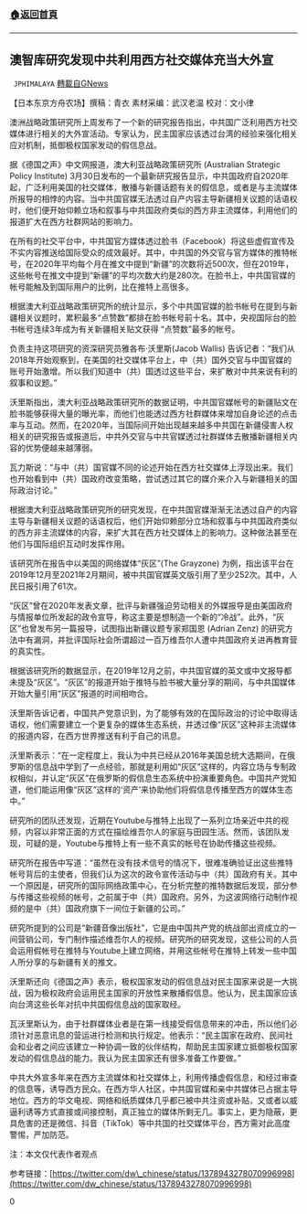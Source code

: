 ###  [:house:返回首頁](https://github.com/ourhimalayas/txt)
---

## 澳智库研究发现中共利用西方社交媒体充当大外宣
` JPHIMALAYA` [轉載自GNews](https://gnews.org/zh-hans/1057896/)

【日本东京方舟农场】撰稿：青衣  素材采编：武汉老温  校对：文小律

澳洲战略政策研究所上周发布了一个新的研究报告指出，中共国广泛利用西方社交媒体进行相关的大外宣活动。专家认为，民主国家应该透过台湾的经验来强化相关应对机制，抵御极权国家发动的假信息战。

据《德国之声》中文网报道，澳大利亚战略政策研究所 (Australian Strategic Policy Institute) 3月30日发布的一个最新研究报告显示，中共国政府自2020年起，广泛利用美国的社交媒体，散播与新疆话题有关的假信息，或者是与主流媒体所报导的相悖的内容。当中共国官媒无法透过自产内容主导新疆相关议题的话语权时，他们便开始仰赖立场和叙事与中共国政府类似的西方非主流媒体，利用他们的报道扩大在西方社群网站的影响力。

在所有的社交平台中，中共国官方媒体透过脸书（Facebook）将这些虚假宣传及不实内容推送给国际受众的成效最好。其中，中共国的外交官与官方媒体的推特帐号，在2020年平均每个月在推文中提到“新疆”的次数将近500次，但在2019年，这些帐号在推文中提到“新疆”的平均次数大约是280次。在脸书上，中共国官媒的帐号能触及到国际用户的比例，比在推特上高很多。

根据澳大利亚战略政策研究所的统计显示，多个中共国官媒的脸书帐号在提到与新疆相关议题时，累积最多“点赞数”都排在脸书帐号前十名。其中，央视国际台的脸书帐号连续3年成为有关新疆相关贴文获得 “点赞数”最多的帐号。

负责主持这项研究的资深研究员雅各布·沃里斯(Jacob Wallis) 告诉记者：“我们从2018年开始观察到，在美国的社交媒体平台上，中（共）国外交官与中国官媒的账号开始激增。所以我们知道中（共）国透过这些平台，来扩散对中共来说有利的叙事和议题。”

沃里斯指出，澳大利亚战略政策研究所的数据证明，中共国官媒帐号的新疆贴文在脸书能够获得大量的曝光率，而他们也能透过西方社群媒体来增加自身论述的点击率与互动。然而，在2020年，当国际间开始出现越来越多中共国在新疆侵害人权相关的研究报告或报道后，中共外交官与中共官媒透过社群媒体去散播新疆相关内容的优势便越来越薄弱。

瓦力斯说：“与中（共）国官媒不同的论述开始在西方社交媒体上浮现出来。我们也开始看到中（共）国政府改变策略，尝试透过其它的媒介来介入与新疆相关的国际政治讨论。”

根据澳大利亚战略政策研究所的研究发现，在中共国官媒渐渐无法透过自产的内容主导与新疆相关议题的话语权后，他们开始仰赖部分立场和叙事与中共国政府类似的西方非主流媒体的内容，来扩大其在西方社交媒体上的影响力。这种做法甚至在他们与国际组织互动时发挥作用。

该研究所在报告中以美国的网络媒体“灰区”(The Grayzone) 为例，指出该平台在2019年12月至2021年2月期间，被中共国官媒英文版引用了至少252次。其中，人民日报引用了61次。

“灰区”曾在2020年发表文章，批评与新疆强迫劳动相关的外媒报导是由美国政府与情报单位所发起的政令宣导，称这主要是想制造一个新的“冷战”。此外，“灰区”也曾发布另一篇报导，试图指出新疆议题专家郑国恩 (Adrian Zenz) 的研究方法中有漏洞，并批评国际社会所谓超过一百万维吾尔人遭中共国政府关进再教育营的真实性。

根据该研究所的数据显示，在2019年12月之前，中共国官媒的英文或中文报导都未提及“灰区”。“灰区”的报道开始于推特与脸书被大量分享的期间，与中共国媒体开始大量引用“灰区”报道的时间相吻合。

沃里斯告诉记者，中国共产党意识到，为了能够有效的在国际政治的讨论中取得话语权，他们需要建立一个更复杂的媒体生态系统，并透过像“灰区”这种非主流媒体的报道内容，在西方世界推送有利于自己的讯息。

沃里斯表示：“在一定程度上，我认为中共已经从2016年美国总统大选期间，在俄罗斯的信息战中学到了一点经验，那就是利用如“灰区”这样的，内容立场与专制政权相似，并认定“灰区”在俄罗斯的假信息生态系统中扮演重要角色。中国共产党知道，他们能运用像“灰区”这样的‘资产’来协助他们将假信息传播至西方的媒体生态中。”

研究所的团队还发现，近期在Youtube与推特上出现了一系列立场亲近中共的视频，内容以非常正面的方式在描绘维吾尔人的家庭与田园生活。然而，该团队发现，可疑的是，Youtube与推特上有一些不真实的帐号在协助传播这些视频。

研究所在报告中写道：“虽然在没有技术信号的情况下，很难准确验证出这些推特帐号背后的主使者，但我们认为这次的政令宣传活动与中（共）国政府有关。其中一个原因是，研究所的国际网络政策中心，在分析完整的推特数据后发现，部分参与传播这些视频的帐号，之前属于中（共）国政府。另外，为这波网络行动制作视频的是中（共）国政府旗下一间位于新疆的公司。”

研究所提到的公司是“新疆音像出版社”，它是由中国共产党的统战部出资成立的一间营销公司，专门制作描述维吾尔人的视频。研究所的研究发现，这些公司的人员会运用假帐号在推特与Youtube上建立网络，并用这些帐号在推特上转发一些中国人所分享的与新疆有关的推文。

沃里斯还向《德国之声》表示，极权国家发动的假信息战对民主国家来说是一大挑战，因为极权政府会运用民主国家的开放性来散播假信息。他认为，民主国家应该向台湾这些长年对抗中共国假信息战的国家取经。

瓦沃里斯认为，由于社群媒体业者是在第一线接受假信息带来的冲击，所以他们必须针对恶意讯息的营运进行检测和执行规定。他表示：“民主国家在政府、民间社会和业者之间应该建立一种协调一致的伙伴结构，帮助民主国家建立抵御极权国家发动的假信息战的能力。我认为民主国家还有很多准备工作要做。”

中共大外宣多年来在西方主流媒体和社交媒体上，利用传播虚假信息，和经过审查的信息等，诱导西方民众。在西方华人社区，中共国官媒和亲中共媒体已占据主导地位。西方的华文电视、网络和纸质媒体几乎都已被中共注资或补贴，又或者以威逼利诱等方式直接或间接控制，真正独立的媒体所剩无几。事实上，更为隐蔽，更具危害的还是微信、抖音（TikTok）等中共国的社交媒体平台，西方需对此高度警惕，严加防范。

注：本文仅代表作者观点

参考链接：[https://twitter.com/dw\_chinese/status/1378943278070996998](https://twitter.com/dw_chinese/status/1378943278070996998)

0
